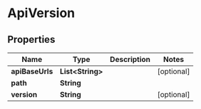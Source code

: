 

# ApiVersion


## Properties

| Name | Type | Description | Notes |
|------------ | ------------- | ------------- | -------------|
|**apiBaseUrls** | **List&lt;String&gt;** |  |  [optional] |
|**path** | **String** |  |  |
|**version** | **String** |  |  [optional] |




